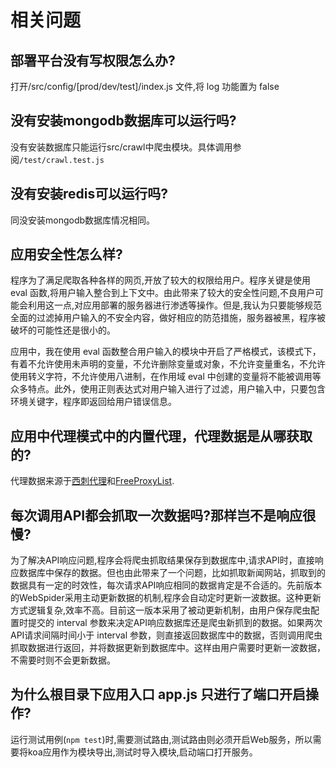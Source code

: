 # 相关问题

## 部署平台没有写权限怎么办?

打开/src/config/[prod/dev/test]/index.js 文件,将 log 功能置为 false

## 没有安装mongodb数据库可以运行吗?

没有安装数据库只能运行src/crawl中爬虫模块。具体调用参阅`/test/crawl.test.js`

## 没有安装redis可以运行吗?

同没安装mongodb数据库情况相同。

## 应用安全性怎么样?

程序为了满足爬取各种各样的网页,开放了较大的权限给用户。程序关键是使用 eval 函数,将用户输入整合到上下文中。由此带来了较大的安全性问题,不良用户可能会利用这一点,对应用部署的服务器进行渗透等操作。但是,我认为只要能够规范全面的过滤掉用户输入的不安全内容，做好相应的防范措施，服务器被黑，程序被破坏的可能性还是很小的。

应用中，我在使用 eval 函数整合用户输入的模块中开启了严格模式，该模式下，有着不允许使用未声明的变量，不允许删除变量或对象，不允许变量重名，不允许使用转义字符，不允许使用八进制，在作用域 eval 中创建的变量将不能被调用等众多特点。此外，使用正则表达式对用户输入进行了过滤，用户输入中，只要包含环境关键字，程序即返回给用户错误信息。

## 应用中代理模式中的内置代理，代理数据是从哪获取的?

代理数据来源于[西刺代理](https://www.xicidaili.com/)和[FreeProxyList](https://free-proxy-list.net/).

## 每次调用API都会抓取一次数据吗?那样岂不是响应很慢?

为了解决API响应问题,程序会将爬虫抓取结果保存到数据库中,请求API时，直接响应数据库中保存的数据。但也由此带来了一个问题，比如抓取新闻网站，抓取到的数据具有一定的时效性，每次请求API响应相同的数据肯定是不合适的。先前版本的WebSpider采用主动更新数据的机制,程序会自动定时更新一波数据。这种更新方式逻辑复杂,效率不高。目前这一版本采用了被动更新机制，由用户保存爬虫配置时提交的 interval 参数来决定API响应数据库还是爬虫新抓到的数据。如果两次API请求间隔时间小于 interval 参数，则直接返回数据库中的数据，否则调用爬虫抓取数据进行返回，并将数据更新到数据库中。这样由用户需要时更新一波数据，不需要时则不会更新数据。

## 为什么根目录下应用入口 app.js 只进行了端口开启操作?

运行测试用例(`npm test`)时,需要测试路由,测试路由则必须开启Web服务，所以需要将koa应用作为模块导出,测试时导入模块,启动端口打开服务。